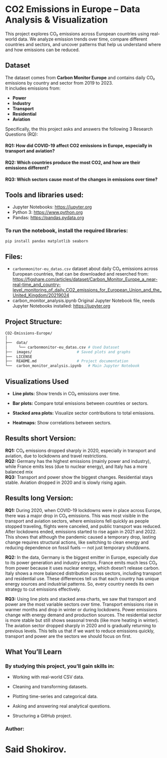 # CO2 Emissions in Europe – Data Analysis & Visualization

This project explores CO₂ emissions across European countries using real-world data. We analyze emission trends over time, compare different countries and sectors, and uncover patterns that help us understand where and how emissions can be reduced.

## Dataset

The dataset comes from **Carbon Monitor Europe** and contains daily CO₂ emissions by country and sector from 2019 to 2023.  
It includes emissions from:
- **Power**
- **Industry**
- **Transport**
- **Residential**
- **Aviation**


Specifically, the this project asks and answers the following 3 Research Questions (RQ):
#### RQ1: How did COVID-19 affect CO2 emissions in Europe, especially in transport and aviation?
#### RQ2: Which countries produce the most CO2, and how are their emissions different?
#### RQ3: Which sectors cause most of the changes in emissions over time?

## Tools and libraries used:
- Jupyter Notebooks: https://jupyter.org
- Python 3: https://www.python.org
- Pandas: https://pandas.pydata.org

### To run the notebook, install the required libraries:

```bash
pip install pandas matplotlib seaborn
```
## Files:
- `carbonmonitor-eu_datas.csv` dataset about daily CO₂ emissions across European countries, that can be downloaded and reserched from: https://figshare.com/articles/dataset/Carbon_Monitor_Europe_a_near-real-time_and_country-level_monitoring_of_daily_CO2_emissions_for_European_Union_and_the_United_Kingdom/20219024
- carbon_monitor_analysis.ipynb Original Jupyter Notebook file, needs Jupyter Notebooks installed: https://jupyter.org

## Project Structure:
```bash
CO2-Emissions-Europe/
│
├──  data/
│     └── carbonmonitor-eu_datas.csv # Used Dataset
├──  images/                    # Saved plots and graphs
├──  LICENSE
├──  README.md                  # Project documentation 
└──  carbon_monitor_analysis.ipynb   # Main Jupyter Notebook
```

## Visualizations Used
- **Line plots:** Show trends in CO₂ emissions over time.

- **Bar plots:** Compare total emissions between countries or sectors.

- **Stacked area plots:** Visualize sector contributions to total emissions.

- **Heatmaps:** Show correlations between sectors.



## Results short Version:
**RQ1:** CO₂ emissions dropped sharply in 2020, especially in transport and aviation, due to lockdowns and travel restrictions.<br/>
**RQ2:** Germany has the highest emissions (mainly power and industry), while France emits less (due to nuclear energy), and Italy has a more balanced mix<br/>
**RQ3:** Transport and power show the biggest changes. Residential stays stable. Aviation dropped in 2020 and is slowly rising again.<br/>

## Results long Version:
**RQ1:** During 2020, when COVID-19 lockdowns were in place across Europe, there was a major drop in CO₂ emissions. This was most visible in the transport and aviation sectors, where emissions fell quickly as people stopped traveling, flights were canceled, and public transport was reduced.
After lockdowns ended, emissions started to rise again in 2021 and 2022. This shows that although the pandemic caused a temporary drop, lasting change requires structural actions, like switching to clean energy and reducing dependence on fossil fuels — not just temporary shutdowns.<br/>

**RQ2:** In the data, Germany is the biggest emitter in Europe, especially due to its power generation and industry sectors. France emits much less CO₂ from power because it uses nuclear energy, which doesn’t release carbon. Italy shows a more balanced distribution across sectors, including transport and residential use.
These differences tell us that each country has unique energy sources and industrial patterns. So, every country needs its own strategy to cut emissions effectively.<br/>

**RQ3:** Using line plots and stacked area charts, we saw that transport and power are the most variable sectors over time. Transport emissions rise in warmer months and drop in winter or during lockdowns. Power emissions change with energy demand and production sources.
The residential sector is more stable but still shows seasonal trends (like more heating in winter). The aviation sector dropped sharply in 2020 and is gradually returning to previous levels.
This tells us that if we want to reduce emissions quickly, transport and power are the sectors we should focus on first.
<br/>

## What You’ll Learn
### By studying this project, you’ll gain skills in:

- Working with real-world CSV data.

- Cleaning and transforming datasets.

- Plotting time-series and categorical data.

- Asking and answering real analytical questions.

- Structuring a GitHub project.

###  Author: 
# Said Shokirov.
